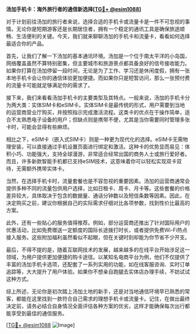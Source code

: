**汤加手机卡：海外旅行者的通信新选择[[TG💪+ @esim1088](https://t.me/s/esim1088)]**

对于计划前往汤加的旅行者来说，选择合适的手机卡或流量卡是一件不可忽视的事情。无论你是短期游客还是长期居住者，拥有一个稳定的通讯工具是确保旅途顺畅、生活便利的关键。今天，我们就来聊聊汤加的手机卡和流量卡，看看如何选择最适合你的产品。

首先，让我们了解一下汤加的基本通讯环境。汤加是一个位于南太平洋的小岛国，网络覆盖虽然不算特别密集，但主要城市和旅游景点都具备良好的信号接收能力。如果你打算在汤加停留一段时间，无论是为了工作、学习还是休闲度假，拥有一张本地手机卡会让你的通信体验更加便捷。而如果你只是短暂访问，那么一张预付费的流量卡可能就足够满足你的需求了。

接下来，我们来看看汤加手机卡的主要类型及其特点。一般来说，汤加的手机卡分为两大类：实体SIM卡和eSIM卡。实体SIM卡是最传统的形式，用户需要到当地的运营商营业厅购买，并按照指示完成激活流程。这类卡的优点在于操作简单，适合不太熟悉电子设备的用户；但缺点则是携带不便，尤其是当你需要同时管理多张卡时，可能会显得有些麻烦。

相比之下，eSIM卡（嵌入式SIM卡）则是一种更为现代化的选择。eSIM卡无需物理安装，可以直接通过手机设置页面进行绑定和激活。这种卡的优势显而易见：体积小巧、功能强大，支持全球漫游，非常适合经常出国的商务人士或旅行爱好者。而且，许多新款智能手机都已支持eSIM技术，这意味着你可以轻松实现双卡双待，无需额外携带实体卡。

当然，在选择手机卡时，流量套餐也是不容忽视的重要因素。汤加的运营商通常会提供多种不同的流量包供用户选择，比如日租卡、周卡、月卡等。这些套餐的价格差异较大，具体取决于包含的数据量、通话分钟数以及短信条数等因素。因此，在决定购买之前，建议你根据自己的实际需求仔细对比各项参数，找到性价比最高的方案。

此外，还有一些贴心的服务值得推荐。例如，部分运营商还推出了针对国际用户的优惠活动，比如免费赠送一定额度的国际长途拨打时长，或者提供免费Wi-Fi热点接入服务。这些附加福利虽然看似不起眼，但在关键时刻却能为你节省不少开支。

最后，不得不提的是，随着互联网技术的发展，越来越多的在线平台开始涉足这一领域，为用户提供更加便捷的购卡途径。以某知名电商平台为例，他们不仅提供了丰富的汤加手机卡选项，还配套了一系列实用的功能，如在线客服咨询、实时订单追踪等，大大提升了用户体验。如果你不想亲自跑腿去实体店办理手续，不妨试试这种方式。

综上所述，无论你是初次踏上汤加土地的新手，还是对当地通信环境早已熟悉的常客，都能在这里找到一款符合自己需求的理想手机卡或流量卡。记住，在做出最终决定前，请务必结合自身情况全面评估各种方案的优劣，这样才能确保每次出行都能享受到最佳的通信服务。

[[TG💪+ @esim1088](https://t.me/s/esim1088) ![Image](https://i.postimg.cc/4NQfJmqS/Snipaste-2025-05-13-00-14-12.png)]